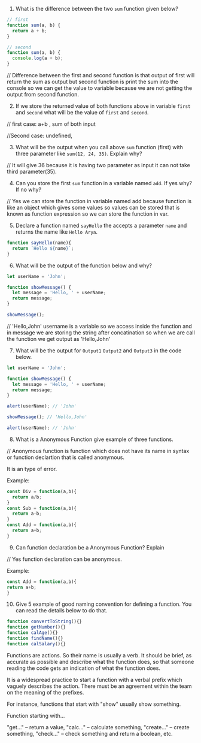 1. What is the difference between the two `sum` function given below?

```js
// first
function sum(a, b) {
  return a + b;
}

// second
function sum(a, b) {
  console.log(a + b);
}
```
 // Difference between the first and second function is that output of first will return the sum as output but second function is print the sum into the console so we can get the value to variable because we are not getting the output from second function. 

2. If we store the returned value of both functions above in variable `first` and `second` what will be the value of `first` and `second`.

// first case: a+b , sum of both input

 //Second case: undefined,


3. What will be the output when you call above `sum` function (first) with three parameter like `sum(12, 24, 35)`. Explain why?

// It will give 36 because it is having two parameter as input it can not take third parameter(35).


4. Can you store the first `sum` function in a variable named `add`. If yes why? If no why?

// Yes we can store the function in variable named add because function is like an object which gives some values so values can be stored that is known as function expression so we can store the function in var.


5. Declare a function named `sayHello` the accepts a parameter `name` and returns the name like `Hello Arya`.

```js
function sayHello(name){
  return `Hello ${name}`;
}
```
6. What will be the output of the function below and why?

```js
let userName = 'John';

function showMessage() {
  let message = 'Hello, ' + userName;
  return message;
}

showMessage();
```

// 'Hello,John' username is a variable so we  access inside the function and in message we are storing the string after concatination so when we are call the function we get output as 'Hello,John'

7. What will be the output for `Output1` `Output2` and `Output3` in the code below.

```js
let userName = 'John';

function showMessage() {
  let message = 'Hello, ' + userName;
  return message;
}

alert(userName); // 'John'

showMessage(); // 'Hello,John'

alert(userName); // 'John'
```

8. What is a Anonymous Function give example of three functions.

  // Anonymous function is function which does not have its name in syntax or function declartion that is called anonymous. 

  It is an type of error.

Example:

```js
const Div = function(a,b){
  return a/b;
}
const Sub = function(a,b){
  return a-b;
}
const Add = function(a,b){
  return a+b;
}
```
9. Can function declaration be a Anonymous Function? Explain

  // Yes function declaration can be anonymous.
  
  Example:

  ```js
  const Add = function(a,b){
  return a+b;
}
```
10. Give 5 example of good naming convention for defining a function. You can read the details below to do that.

 ```js
function convertToString(){}
function getNumber(){}
function calAge(){}
function findName(){}
function calSalary(){}
```
Functions are actions. So their name is usually a verb. It should be brief, as accurate as possible and describe what the function does, so that someone reading the code gets an indication of what the function does.

It is a widespread practice to start a function with a verbal prefix which vaguely describes the action. There must be an agreement within the team on the meaning of the prefixes.

For instance, functions that start with "show" usually show something.

Function starting with…

"get…" – return a value,
"calc…" – calculate something,
"create…" – create something,
"check…" – check something and return a boolean, etc.


